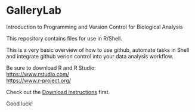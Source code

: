 # GalleryLab
Introduction to Programming and Version Control for Biological Analysis

This repository contains files for use in R/Shell.

This is a very basic overview of how to use github, automate tasks in Shell and integrate github verion
control into your data analysis workflow.

Be sure to download R and R Studio:  
https://www.rstudio.com/  
https://www.r-project.org/  

Check out the [Download instructions](https://github.com/dawsonfairbanks/GalleryLab/blob/master/shell_tutorial/Shell_download_instructions.md) first.


Good luck!
